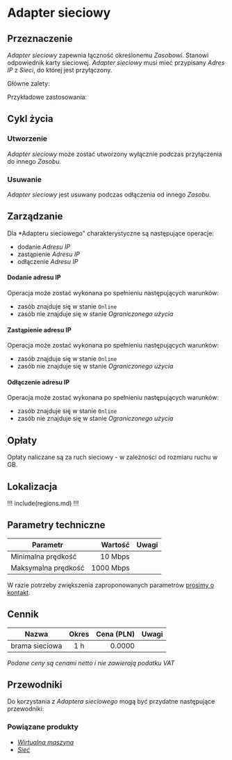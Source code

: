 # Adapter sieciowy

## Przeznaczenie

*Adapter sieciowy* zapewnia łączność określonemu *Zasobowi*. Stanowi odpowiednik karty sieciowej. *Adapter sieciowy* musi mieć przypisany *Adres IP* z *Sieci*, do której jest przyłączony.

Główne zalety:

Przykładowe zastosowania:

## Cykl życia

### Utworzenie

*Adapter sieciowy* może zostać utworzony wyłącznie podczas przyłączenia do innego *Zasobu*.

### Usuwanie

*Adapter sieciowy* jest usuwany podczas odłączenia od innego *Zasobu*.

## Zarządzanie

Dla *Adapteru sieciowego" charakterystyczne są następujące operacje:

 * dodanie *Adresu IP*
 * zastąpienie *Adresu IP*
 * odłączenie *Adresu IP*

#### Dodanie adresu IP

Operacja może zostać wykonana po spełnieniu następujących warunków: 

* zasób znajduje się w stanie ```Online```
* zasób nie znajduje się w stanie *Ograniczonego użycia*

#### Zastąpienie adresu IP

Operacja może zostać wykonana po spełnieniu następujących warunków: 

* zasób znajduje się w stanie ```Online```
* zasób nie znajduje się w stanie *Ograniczonego użycia*

#### Odłączenie adresu IP

Operacja może zostać wykonana po spełnieniu następujących warunków: 

* zasób znajduje się w stanie ```Online```
* zasób nie znajduje się w stanie *Ograniczonego użycia*

## Opłaty

Opłaty naliczane są za ruch sieciowy - w zależności od rozmiaru ruchu w GB.

## Lokalizacja

!!! include(regions.md) !!!

<!-- 
Transfer is not availabe due following reason:
- required validation of licensing
- vm is composite of multiple resources
-->

## Parametry techniczne

Parametr            | Wartość   | Uwagi
------------------- | --------: | ---
Minimalna prędkość  |   10 Mbps |
Maksymalna prędkość | 1000 Mbps |

W razie potrzeby zwiększenia zaproponowanych parametrów [prosimy o kontakt](/about-us/contact.md).

## Cennik

Nazwa           | Okres  | Cena (PLN) | Uwagi
--------------- | :----: | ---------: | :----:
brama sieciowa  |  1 h   |     0.0000 | 

*Podane ceny są cenami netto i nie zawierają podatku VAT*

## Przewodniki

Do korzystania z *Adaptera sieciowego* mogą być przydatne następujące przewodniki:

<PageList path_re="guide/networking/network-adapter/"/>

### Powiązane produkty

* *[Wirtualna maszyna](/resource/compute/virtual-machine.md)*
* *[Sieć](/resource/networking/network.md)*